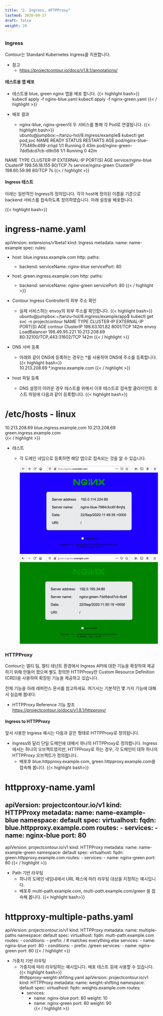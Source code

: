 ```yaml
---
title: "2. Ingress, HTTPProxy"
lastmod: 2020-09-17
draft: false
weight: 20
---
```


### Ingress
Contour는 Standard Kubernetes Ingress를 지원합니다.
- 참고
  * https://projectcontour.io/docs/v1.8.1/annotations/

#### 테스트용 앱 배포
- 테스트용 blue, green nginx 앱을 배포 합니다.
{{< highlight bash>}}  
kubectl apply -f nginx-blue.yaml
kubectl apply -f nginx-green.yaml
{{< / highlight >}}

- 배포 결과
  * nginx-blue, nginx-green의 두 서비스를 통해 각 Pod로 연결됩니다.
{{< highlight bash>}}   
ubuntu@jumpbox:~/tanzu-hol/8.ingress/example$ kubectl get pod,svc
NAME                               READY   STATUS    RESTARTS   AGE
pod/nginx-blue-775469c499-zrlqd    1/1     Running   0          43m
pod/nginx-green-7dd5dcd7cb-d9n56   1/1     Running   0          42m

NAME                  TYPE           CLUSTER-IP       EXTERNAL-IP     PORT(S)        AGE
service/nginx-blue    ClusterIP      198.56.18.155   <none>          80/TCP         7s
service/nginx-green   ClusterIP      198.60.59.98    <none>          80/TCP         7s
{{< / highlight >}}

#### Ingress 테스트
아래는 일반적인 Ingress의 정의입니다. 각각 host에 정의된 이름을 기준으로 backend 서비스를 접속하도록 정의하였습니다. 아래 설정을 배포합니다.

{{< highlight bash>}} 
# ingress-name.yaml
apiVersion: extensions/v1beta1
kind: Ingress
metadata:
  name: name-example
spec:
  rules:
  - host: blue.ingress.example.com
    http:
      paths:
      - backend:
          serviceName: nginx-blue
          servicePort: 80
  - host: green.ingress.example.com
    http:
      paths:
      - backend:
          serviceName: nginx-green
          servicePort: 80
{{< / highlight >}}

- Contour Ingress Controller의 외부 주소 확인
  * 실제 서비스하는 envoy의 외부 주소를 확인합니다.
{{< highlight bash>}} 
ubuntu@jumpbox:~/tanzu-hol/8.ingress/example/app$ kubectl get svc -n projectcontour
NAME      TYPE           CLUSTER-IP      EXTERNAL-IP     PORT(S)                      AGE
contour   ClusterIP      198.63.101.82   <none>          8001/TCP                     142m
envoy     LoadBalancer   198.49.95.221   10.213.208.69   80:32100/TCP,443:31602/TCP   142m
{{< / highlight >}}

- DNS 서버 등록
  * 아래와 같이 DNS에 등록하는 경우는 *를 사용하여 DNS에 주소를 등록합니다.
{{< highlight bash>}}   
10.213.208.69 *.ingress.example.com
{{< / highlight >}}

- host 파일 등록
  * DNS 설정이 어려운 경우 테스트를 위해서 이후 테스트로 접속할 클라이언트 호스트 파일에 다음과 같이 등록합니다.
{{< highlight bash>}}   
# /etc/hosts - linux 
10.213.208.69 blue.ingress.example.com
10.213.208.69 green.ingress.example.com  
{{< / highlight >}}

- 테스트
  * 각 도메인 네임으로 등록하면 해당 앱으로 접속되는 것을 알 수 있습니다.

    ![](images/ingress-1.png)   
    ![](images/ingress-2.png)    

### HTTPProxy
Contour는 멀티 팀, 멀티 테넌트 환경에서 Ingress API에 대한 기능을 확장하여 제공하기 위해 만들어 졌으며 별도 정의한 HTTPProxy란 Custom Resource Definition (CRD)을 사용하여 확장된 기능을 제공하고 있습니다.

전체 기능을 아래 레퍼런스 문서를 참고하세요. 여기서는 기본적인 몇 가지 기능에 대해서 실습해 봅네다.

- HTTPProxy Reference 기능 참조
https://projectcontour.io/docs/v1.8.1/httpproxy/

#### Ingress to HTTPProxy
앞서 사용한 Ingress 예시는 다음과 같은 형태로 HTTPProxy로 정의됩니다.

- Ingress와 달리 단일 도메인에 대해서 하나의 HTTPProxy로 정의합니다. Ingress에서는 하나의 오브젝트였지만, HTTPProxy로 하는 경우, 각 도메인이 대하 하나의 HTTPProxy 오브젝트가 정의됩니다.
  * 배포후 blue.httpproxy.example.com, green.httpproxy.example.com을 접속해 봅니다.
{{< highlight bash>}} 
# httpproxy-name.yaml
apiVersion: projectcontour.io/v1
kind: HTTPProxy
metadata:
  name: name-example-blue
  namespace: default
spec:
  virtualhost:
    fqdn: blue.httpproxy.example.com
  routes:
    - services:
      - name: nginx-blue
        port: 80
---
apiVersion: projectcontour.io/v1
kind: HTTPProxy
metadata:
  name: name-example-green
  namespace: default
spec:
  virtualhost:
    fqdn: green.httpproxy.example.com
  routes:
    - services:
        - name: nginx-green
          port: 80
{{< / highlight >}}          

- Path 기반 라우팅
  * 하나의 도메인 네임내에서 URL 패스에 따라 라우팅 대상을 지정하는 예시입니다.
  * 배포후 multi-path.example.com, multi-path.example.com/green 을 접속해 봅니다.
{{< highlight bash>}} 
# httpproxy-multiple-paths.yaml
apiVersion: projectcontour.io/v1
kind: HTTPProxy
metadata:
  name: multiple-paths
  namespace: default
spec:
  virtualhost:
    fqdn: multi-path.example.com
  routes:
    - conditions:
      - prefix: / # matches everything else
      services:
        - name: nginx-blue
          port: 80
    - conditions:
      - prefix: /green
      services:
        - name: nginx-green
          port: 80
{{< / highlight >}}          

- 가중치 기반 라우팅
  * 가중치에 따라 라우팅하는 예시입니다. 배포 테스트 등에 사용할 수 있습니다.
{{< highlight bash>}}   
#httpproxy-weight-shfiting.yaml
apiVersion: projectcontour.io/v1
kind: HTTPProxy
metadata:
  name: weight-shifting
  namespace: default
spec:
  virtualhost:
    fqdn: weights.example.com
  routes:
    - services:
        - name: nginx-blue
          port: 80
          weight: 10
        - name: nginx-green
          port: 80
          weight: 90    
{{< / highlight >}}                